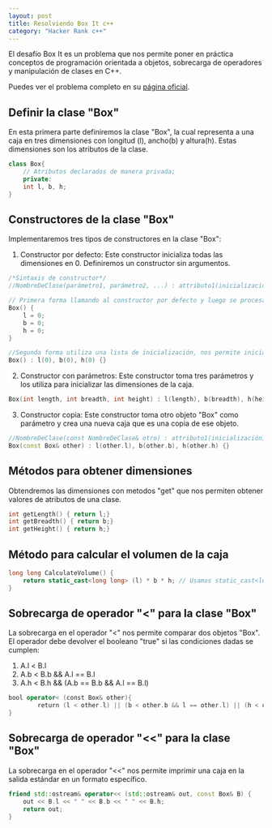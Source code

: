 ```yaml
---
layout: post
title: Resolviendo Box It c++
category: "Hacker Rank c++"
---
```

El desafío Box It es un problema que nos permite poner en práctica conceptos de programación orientada a objetos, sobrecarga de operadores y manipulación de clases en C++.

Puedes ver el problema completo en su [página oficial](https://www.hackerrank.com/challenges/box-it/problem).

## Definir la clase "Box"

En esta primera parte definiremos la clase "Box", la cual representa a una caja en tres dimensiones con longitud (l), ancho(b) y altura(h). Estas dimensiones son los atributos de la clase.

```cpp
class Box{
	// Atributos declarados de manera privada;
	private:
	int l, b, h;
}

```

## Constructores de la clase "Box"
Implementaremos tres tipos de constructores en la clase "Box":

1. Constructor por defecto: Este constructor inicializa todas las dimensiones en 0. Definiremos un constructor sin argumentos.

```cpp
/*Sintaxis de constructor*/
//NombreDeClase(parámetro1, parámetro2, ...) : attributo1(inicialización1), atributo2(inicialización2), ... {código de constructor}

// Primera forma llamando al constructor por defecto y luego se procesan las asignaciones
Box() {
	l = 0;
	b = 0;
	h = 0;
}

//Segunda forma utiliza una lista de inicialización, nos permite inicializar los atributos directamente en la fase de construcción del objeto
Box() : l(0), b(0), h(0) {}

```

2. Constructor con parámetros: Este constructor toma tres parámetros y los utiliza para inicializar las dimensiones de la caja.

```cpp
Box(int length, int breadth, int height) : l(length), b(breadth), h(height) {}
```

3. Constructor copia: Este constructor toma otro objeto "Box" como parámetro y crea una nueva caja que es una copia de ese objeto.

```cpp
//NombreDeClase(const NombreDeClase& otro) : attributo1(inicialización1), atributo2(inicialización2), ... {código de constructor}
Box(const Box& other) : l(other.l), b(other.b), h(other.h) {}
```
## Métodos para obtener dimensiones
Obtendremos las dimensiones con metodos "get" que nos permiten obtener valores de atributos de una clase.

```cpp
int getLength() { return l;}
int getBreadth() { return b;}
int getHeight() { return h;}
```

## Método para calcular el volumen de la caja

```cpp
long long CalculateVolume() {
	return static_cast<long long> (l) * b * h; // Usamos static_cast<long long> para convertir el tipo de dato de "l"(int) a long long, esto permite que este tipo de dato pueda manejar números grandes sin desbordamiento.
}
```

## Sobrecarga de operador "<" para la clase "Box"

La sobrecarga en el operador "<" nos permite comparar dos objetos "Box". El operador debe devolver el booleano "true" si las condiciones dadas se cumplen:
1. A.l < B.l
2. A.b < B.b && A.l == B.l
3. A.h < B.h && (A.b == B.b && A.l == B.l)

```cpp
bool operator< (const Box& other){
        return (l < other.l) || (b < other.b && l == other.l) || (h < other.h && (b == other.b && l == other.l));
}
```


## Sobrecarga de operador "<<" para la clase "Box"

La sobrecarga en el operador "<<" nos permite imprimir una caja en la salida estándar en un formato específico.

```cpp
friend std::ostream& operator<< (std::ostream& out, const Box& B) {
	out << B.l << " " << B.b << " " << B.h;
	return out;
}
```
